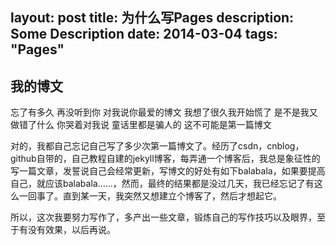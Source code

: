 layout: post
title: 为什么写Pages
description: Some Description
date: 2014-03-04
tags: "Pages"
---

## 我的博文
忘了有多久 
再没听到你 
对我说你最爱的博文 
我想了很久我开始慌了 
是不是我又做错了什么 
你哭着对我说 
童话里都是骗人的 这不可能是第一篇博文

对的，我都自己忘记自己写了多少次第一篇博文了。经历了csdn，cnblog，github自带的，自己教程自建的jekyll博客，每弄通一个博客后，我总是象征性的写一篇文章，发誓说自己会经常更新，写博文的好处有如下balabala，如果要提高自己，就应该balabala……，然而，最终的结果都是没过几天，我已经忘记了有这么一回事了。直到某一天，我突然又想建立个博客了，然后才想起它。

所以，这次我要努力写作了，多产出一些文章，锻炼自己的写作技巧以及眼界，至于有没有效果，以后再说。
